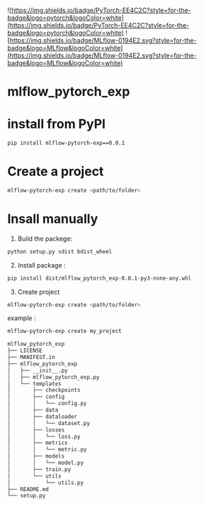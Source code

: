 ![https://img.shields.io/badge/PyTorch-EE4C2C?style=for-the-badge&logo=pytorch&logoColor=white](https://img.shields.io/badge/PyTorch-EE4C2C?style=for-the-badge&logo=pytorch&logoColor=white)
![https://img.shields.io/badge/MLflow-0194E2.svg?style=for-the-badge&logo=MLflow&logoColor=white](https://img.shields.io/badge/MLflow-0194E2.svg?style=for-the-badge&logo=MLflow&logoColor=white)


# mlflow_pytorch_exp    

# install from PyPI
```bash
pip install mlflow-pytorch-exp==0.0.1
```

# Create a project 
```bash
mlflow-pytorch-exp create <path/to/folder>
```

# Insall manually 
1. Build  the packege:

```bash
python setup.py sdist bdist_wheel
```

2. Install package :

```bash
pip install dist/mlflow_pytorch_exp-0.0.1-py3-none-any.whl
```

3. Create project 
```bash
mlflow-pytorch-exp create <path/to/folder>
```

example : 
```bash
mlflow-pytorch-exp create my_project
```



```bash
mlflow_pytorch_exp
├── LICENSE
├── MANIFEST.in
├── mlflow_pytorch_exp
│   ├── __init__.py
│   ├── mlflow_pytorch_exp.py
│   └── templates
│       ├── checkpoints
│       ├── config
│       │   └── config.py
│       ├── data
│       ├── dataloader
│       │   └── dataset.py
│       ├── losses
│       │   └── loss.py
│       ├── metrics
│       │   └── metric.py
│       ├── models
│       │   └── model.py
│       ├── train.py
│       └── utils
│           └── utils.py
├── README.md
└── setup.py
```



